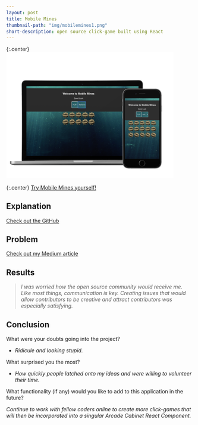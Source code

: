 ```yaml
---
layout: post
title: Mobile Mines
thumbnail-path: "img/mobilemines1.png"
short-description: open source click-game built using React
---
```


{:.center}
<img src="/img/mobilemines2.png" alt="Mobile Mines" style="width: 450px;"/>

{:.center}
[Try Mobile Mines yourself!](https://neidley-space-chat.herokuapp.com/)

## Explanation

[Check out the GitHub](https://github.com/Neidley/mobile-mines)

## Problem

[Check out my Medium article](https://medium.com/@neidz44/mobile-mines-open-source-click-game-built-on-react-d768783caa70)

## Results

> _I was worried how the open source community would receive me. Like most things,
> communication is key. Creating issues that would allow contributors to be creative
> and attract contributors was especially satisfying._

## Conclusion

What were your doubts going into the project?

* _Ridicule and looking stupid._

What surprised you the most?

* _How quickly people latched onto my ideas and were willing to volunteer their time._

What functionality (if any) would you like to add to this application in the future?

_Continue to work with fellow coders online to create more click-games that will
then be incorporated into a singular Arcade Cabinet React Component._
